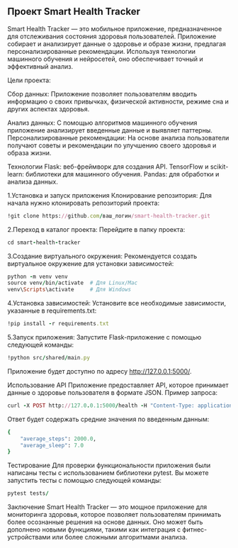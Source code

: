## Проект Smart Health Tracker

Smart Health Tracker — это мобильное приложение, предназначенное для отслеживания состояния здоровья пользователей. Приложение собирает и анализирует данные о здоровье и образе жизни, предлагая персонализированные рекомендации. Используя технологии машинного обучения и нейросетей, оно обеспечивает точный и эффективный анализ.

Цели проекта:

Сбор данных: Приложение позволяет пользователям вводить информацию о своих привычках, физической активности, режиме сна и других аспектах здоровья.

Анализ данных: С помощью алгоритмов машинного обучения приложение анализирует введенные данные и выявляет паттерны.
Персонализированные рекомендации: На основе анализа пользователи получают советы и рекомендации по улучшению своего здоровья и образа жизни.

Технологии
Flask: веб-фреймворк для создания API.
TensorFlow и scikit-learn: библиотеки для машинного обучения.
Pandas: для обработки и анализа данных.

1.Установка и запуск приложения
Клонирование репозитория: Для начала нужно клонировать репозиторий проекта:
```Ruby
!git clone https://github.com/ваш_логин/smart-health-tracker.git
```
2.Переход в каталог проекта: Перейдите в папку проекта:
```Ruby
cd smart-health-tracker
```
3.Создание виртуального окружения: Рекомендуется создать виртуальное окружение для установки зависимостей:
```Ruby
python -m venv venv
source venv/bin/activate  # Для Linux/Mac
venv\Scripts\activate     # Для Windows
```
4.Установка зависимостей: Установите все необходимые зависимости, указанные в requirements.txt:
```Ruby
!pip install -r requirements.txt
```
5.Запуск приложения: Запустите Flask-приложение с помощью следующей команды:
```Ruby
!python src/shared/main.py
```
Приложение будет доступно по адресу http://127.0.0.1:5000/.

Использование API
Приложение предоставляет API, которое принимает данные о здоровье пользователя в формате JSON. Пример запроса:
```Ruby
curl -X POST http://127.0.0.1:5000/health -H "Content-Type: application/json" -d '{"steps": [1000, 2000, 3000], "sleep": [6, 7, 8]}'
```
Ответ будет содержать средние значения по введенным данным:
```Ruby
{
    "average_steps": 2000.0,
    "average_sleep": 7.0
}
```

Тестирование
Для проверки функциональности приложения были написаны тесты с использованием библиотеки pytest. Вы можете запустить тесты с помощью следующей команды:
```Ruby
pytest tests/
```

Заключение
Smart Health Tracker — это мощное приложение для мониторинга здоровья, которое позволяет пользователям принимать более осознанные решения на основе данных. Оно может быть дополнено новыми функциями, такими как интеграция с фитнес-устройствами или более сложными алгоритмами анализа.

